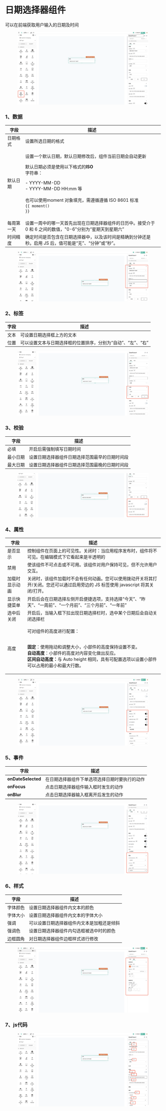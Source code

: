# 日期选择器组件

&#x20;可以在前端获取用户输入的日期及时间

<figure><img src="../../.gitbook/assets/image (15).png" alt=""><figcaption></figcaption></figure>

### 1、数据

| 字段    | 描述                                                                                                                                                                                                               |
| ----- | ---------------------------------------------------------------------------------------------------------------------------------------------------------------------------------------------------------------- |
| 日期格式  | 设置所选日期的格式                                                                                                                                                                                                        |
| 默认日期  | <p>设置一个默认日期，默认日期修改后，组件当前日期会自动更新</p><p></p><p>默认日期必须是使用以下格式的<strong>ISO</strong><br>字符串： </p><p>- YYYY-MM-DD<br>- YYYY-MM-DD HH:mm 等<br><br>也可以使用moment 对象填充，需遵循遵循 ISO 8601 标准<br><code>{{ moment() }}</code></p> |
| 每周第一天 | 设置一周中的哪一天首先出现在日期选择器组件的日历中。接受介于 0 和 6 之间的数值，"0-6"分别为“星期天到星期六”                                                                                                                                                     |
| 时间精度  | 确定时间是否包含在日期选择器中，以及该时间是精确到分钟还是秒。启用 JS 后，值可能是“无”、“分钟”或“秒”。                                                                                                                                                         |

<figure><img src="../../.gitbook/assets/image (2).png" alt=""><figcaption></figcaption></figure>

### 2、标签

| 字段 | 描述                                |
| -- | --------------------------------- |
| 文本 | 可设置日期选择框上方的文本                     |
| 位置 | 可以设置文本与日期选择框的位置排序，分别为“自动”、“左”、“右” |

<figure><img src="../../.gitbook/assets/image (8).png" alt=""><figcaption></figcaption></figure>

### 3、校验

| 字段   | 描述                      |
| ---- | ----------------------- |
| 必填   | 开启后需强制填写日期时间            |
| 最小日期 | 设置日期选择器组件日期选择范围最早的日期时间段 |
| 最大日期 | 设置日期选择器组件日期选择范围最晚的日期时间段 |

<figure><img src="../../.gitbook/assets/image (28).png" alt=""><figcaption></figcaption></figure>



### 4、属性

| 字段      | 描述                                                                                                                                                                                         |
| ------- | ------------------------------------------------------------------------------------------------------------------------------------------------------------------------------------------ |
| 是否显示    | 控制组件在页面上的可见性。关闭时：当应用程序发布时，组件将不可见。在编辑模式下它看起来是半透明的                                                                                                                                           |
| 禁用      | 使该组件不可点击或不可用。该组件对用户保持可见，但不允许用户交互。                                                                                                                                                          |
| 加载时显示动画 | 关闭时，该组件加载时不会有任何动画。您可以使用拨动开关将其打开/关闭。您还可以通过启用旁边的 JS 标签使用 javascript 将其关闭/打开。                                                                                                                 |
| 显示快捷菜单  | 开启后会在日期选择左侧开启便捷选项，支持选择“今天”、“昨天”、“一周前”、“一个月前”、“三个月前”、“一年前”                                                                                                                                  |
| 选中后关闭   | 开启后，当输入框下拉出现日期选择栏时，选中某个日期后会自动关闭选择栏                                                                                                                                                         |
| 高度      | <p>可对组件的高度进行配置：</p><p><br><strong>固定</strong>：使用拖动和调整大小，小部件的高度保持设置不变。<br><strong>自动高度</strong>：小部件的高度对内容变化做出反应。<br><strong>区间自动高度：</strong>与 Auto height 相同，具有可配置选项以设置小部件可以占用的最小和最大行数。</p> |

<figure><img src="../../.gitbook/assets/image (26).png" alt=""><figcaption></figcaption></figure>

### 5、事件

| 字段                 | 描述                      |
| ------------------ | ----------------------- |
| **onDateSelected** | 在日期选择器组件下单选项选择日期时要执行的动作 |
| **onFocus**        | 点击日期选择器组件输入框时发生的动作      |
| **onBlur**         | 点击日期选择器输入框离开后发生的动作      |

<figure><img src="../../.gitbook/assets/image (42).png" alt=""><figcaption></figcaption></figure>

### 6、样式

| 字段   | 描述                    |
| ---- | --------------------- |
| 字体颜色 | 设置日期选择器组件内文本的颜色       |
| 字体大小 | 设置日期选择器组件内文本的字体大小     |
| 强调   | 可以设置日期选择器组件内文本是加粗还是倾斜 |
| 强调色  | 设置日期选择器组件内勾选框被选中时的颜色  |
| 边框圆角 | 对日期选择器组件边框样式进行修改      |

<figure><img src="../../.gitbook/assets/image (13).png" alt=""><figcaption></figcaption></figure>

### 7、js代码



<figure><img src="../../.gitbook/assets/image (38).png" alt=""><figcaption></figcaption></figure>
